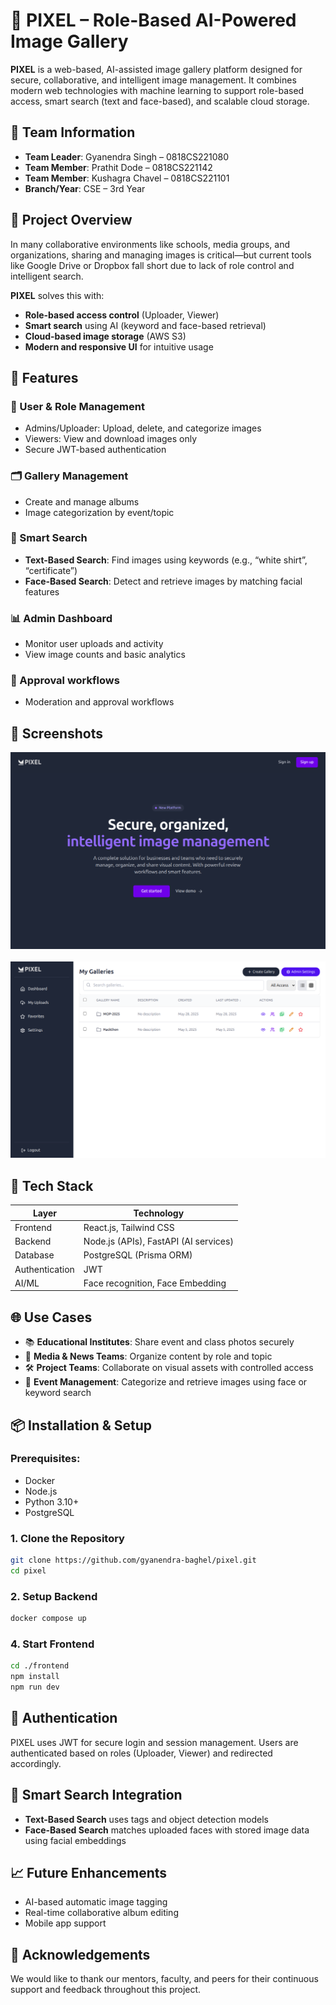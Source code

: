 # 📸 PIXEL – Role-Based AI-Powered Image Gallery

**PIXEL** is a web-based, AI-assisted image gallery platform designed for secure, collaborative, and intelligent image management. It combines modern web technologies with machine learning to support role-based access, smart search (text and face-based), and scalable cloud storage.

## 👥 Team Information

- **Team Leader**: Gyanendra Singh – 0818CS221080
- **Team Member**: Prathit Dode – 0818CS221142
- **Team Member**: Kushagra Chavel – 0818CS221101
- **Branch/Year**: CSE – 3rd Year

## 🚀 Project Overview

In many collaborative environments like schools, media groups, and organizations, sharing and managing images is critical—but current tools like Google Drive or Dropbox fall short due to lack of role control and intelligent search.

**PIXEL** solves this with:

- **Role-based access control** (Uploader, Viewer)
- **Smart search** using AI (keyword and face-based retrieval)
- **Cloud-based image storage** (AWS S3)
- **Modern and responsive UI** for intuitive usage

## 🎯 Features

### 🔐 User & Role Management

- Admins/Uploader: Upload, delete, and categorize images
- Viewers: View and download images only
- Secure JWT-based authentication

### 🗂 Gallery Management

- Create and manage albums
- Image categorization by event/topic

### 🧠 Smart Search

- **Text-Based Search**: Find images using keywords (e.g., “white shirt”, “certificate”)
- **Face-Based Search**: Detect and retrieve images by matching facial features

### 📊 Admin Dashboard

- Monitor user uploads and activity
- View image counts and basic analytics

### 🔐 Approval workflows

- Moderation and approval workflows

## 📸 Screenshots

![langing Page](assets/screenshot-1.png)<br/><br>
![home Page](assets/screenshot-2.png)

## 🧰 Tech Stack

| Layer          | Technology                            |
| -------------- | ------------------------------------- |
| Frontend       | React.js, Tailwind CSS                |
| Backend        | Node.js (APIs), FastAPI (AI services) |
| Database       | PostgreSQL (Prisma ORM)               |
| Authentication | JWT                                   |
| AI/ML          | Face recognition, Face Embedding      |

## 🌐 Use Cases

- 📚 **Educational Institutes**: Share event and class photos securely
- 📰 **Media & News Teams**: Organize content by role and topic
- 🛠 **Project Teams**: Collaborate on visual assets with controlled access
- 🎉 **Event Management**: Categorize and retrieve images using face or keyword search

## 📦 Installation & Setup

### Prerequisites:

- Docker
- Node.js
- Python 3.10+
- PostgreSQL

### 1. Clone the Repository

```bash
git clone https://github.com/gyanendra-baghel/pixel.git
cd pixel
```

### 2. Setup Backend

```bash
docker compose up
```

### 4. Start Frontend

```bash
cd ./frontend
npm install
npm run dev
```

## 🔐 Authentication

PIXEL uses JWT for secure login and session management. Users are authenticated based on roles (Uploader, Viewer) and redirected accordingly.

## 📸 Smart Search Integration

- **Text-Based Search** uses tags and object detection models
- **Face-Based Search** matches uploaded faces with stored image data using facial embeddings

## 📈 Future Enhancements

- AI-based automatic image tagging
- Real-time collaborative album editing
- Mobile app support

## 🙌 Acknowledgements

We would like to thank our mentors, faculty, and peers for their continuous support and feedback throughout this project.

